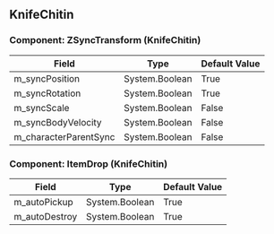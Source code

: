 ## KnifeChitin

### Component: ZSyncTransform (KnifeChitin)

|Field|Type|Default Value|
|---|---|---|
|m_syncPosition|System.Boolean|True|
|m_syncRotation|System.Boolean|True|
|m_syncScale|System.Boolean|False|
|m_syncBodyVelocity|System.Boolean|False|
|m_characterParentSync|System.Boolean|False|

### Component: ItemDrop (KnifeChitin)

|Field|Type|Default Value|
|---|---|---|
|m_autoPickup|System.Boolean|True|
|m_autoDestroy|System.Boolean|True|

